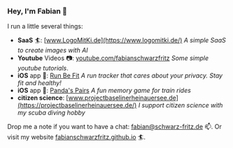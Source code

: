 ### Hey, I'm Fabian 👋

I run a little several things:
 - **SaaS** 🏄: [www.LogoMitKi.de](https://www.logomitki.de/) *A simple SaaS to create images with AI*
 - **Youtube** Videos 📷: [youtube.com/fabianschwarzfritz](https://www.youtube.com/fabianschwarzfritz) *Some simple youtube tutorials*.
 - **iOS** app 📱: [Run Be Fit](https://apps.apple.com/en/app/run-be-fit/id6463439731) *A run tracker that cares about your privacy. Stay fit and healthy!*
 - **iOS** app 📱: [Panda's Pairs](https://apps.apple.com/de/app/pandas-pairs/id6480473667) *A fun memory game for train rides*
 - **citizen science**: [www.projectbaselinerheinauersee.de](https://projectbaselinerheinauersee.de/) *I support citizen science with my scuba diving hobby*

<!--
Here are some impressions 🥇 :
<img src="https://github.com/fabianschwarzfritz/fabianschwarzfritz/assets/1759672/dc948f31-ff5c-4605-9409-d928970825a3" width="120" />
<img src="https://github.com/fabianschwarzfritz/fabianschwarzfritz/assets/1759672/ce2aa23b-acf7-4cbf-9fd4-77cbde510037" width="120" />
<img src="https://github.com/fabianschwarzfritz/fabianschwarzfritz/assets/1759672/3150a898-3b64-42aa-9a0b-e16877600518" width="120" />
<img src="https://github.com/fabianschwarzfritz/fabianschwarzfritz/assets/1759672/a3455a17-b576-497c-a436-7f7bd29b3de2" width="120" />
<img src="https://github.com/fabianschwarzfritz/fabianschwarzfritz/assets/1759672/bb2277d4-5cb9-4d76-96ae-e8c2c6df73cd" width="120" />
-->

Drop me a note if you want to have a chat: fabian@schwarz-fritz.de 📫. Or visit my website [fabianschwarzfritz.github.io](https://fabianschwarzfritz.github.io/) 🏄.

<!--
**fabianschwarzfritz/fabianschwarzfritz** is a ✨ _special_ ✨ repository because its `README.md` (this file) appears on your GitHub profile.

Here are some ideas to get you started:

- 🔭 I’m currently working on ...
- 🌱 I’m currently learning ...
- 👯 I’m looking to collaborate on ...
- 🤔 I’m looking for help with ...
- 💬 Ask me about ...
- 📫 How to reach me: ...
- 😄 Pronouns: ...
- ⚡ Fun fact: ...
-->
